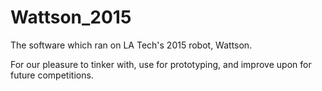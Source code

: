 # Wattson_2015

The software which ran on LA Tech's 2015 robot, Wattson.

For our pleasure to tinker with, use for prototyping, and improve upon for future competitions.
